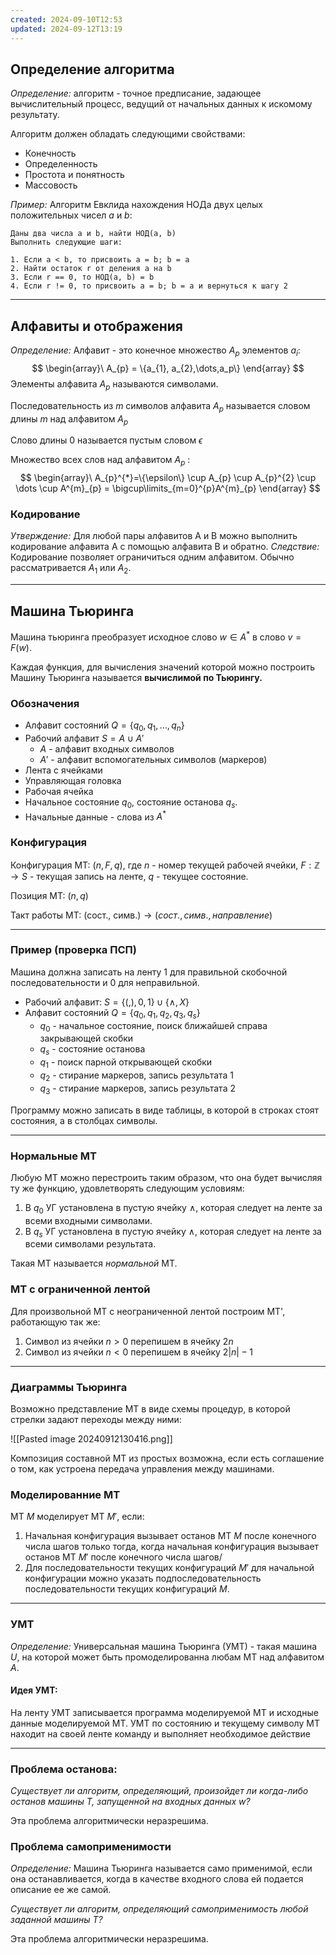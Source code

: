 ```yaml
---
created: 2024-09-10T12:53
updated: 2024-09-12T13:19
---
```

## Определение алгоритма

*Определение:* алгоритм - точное предписание, задающее вычислительный процесс, ведущий от начальных данных к искомому результату.

Алгоритм должен обладать следующими свойствами:
- Конечность
- Определенность
- Простота и понятность
- Массовость

*Пример:* Алгоритм Евклида нахождения НОДа двух целых положительных чисел $a$ и $b$:
```
Даны два числа a и b, найти НОД(а, b)
Выполнить следующие шаги:

1. Если a < b, то присвоить a = b; b = a
2. Найти остаток r от деления а на b
3. Если r == 0, то НОД(а, b) = b
4. Если r != 0, то присвоить a = b; b = a и вернуться к шагу 2
```
---
## Алфавиты и отображения

*Определение:* Алфавит - это конечное множество $A_{p}$ элементов $a_{i}$:$$
\begin{array}\
A_{p} = \{a_{1}, a_{2},\dots,a_p\}
\end{array}
$$Элементы алфавита $A_{p}$ называются символами.

Последовательность из $m$ символов алфавита $A_{p}$ называется словом длины $m$ над алфавитом $A_{p}$

Слово длины 0 называется пустым словом $\epsilon$

Множество всех слов над алфавитом $A_{p}$ :
$$
\begin{array}\
A_{p}^{*}=\{\epsilon\} \cup A_{p} \cup A_{p}^{2} \cup \dots \cup A^{m}_{p} = \bigcup\limits_{m=0}^{p}A^{m}_{p}
\end{array}
$$
### Кодирование

*Утверждение:* Для любой пары алфавитов A и B можно выполнить кодирование алфавита А с помощью алфавита В и обратно.
*Следствие:* Кодирование позволяет ограничиться одним алфавитом. Обычно рассматривается $A_{1}$ или $A_{2}$.

---
## Машина Тьюринга

Машина тьюринга преобразует исходное слово $w \in A^{*}$ в слово $v = F(w)$.

Каждая функция, для вычисления значений которой можно построить Машину Тьюринга называется **вычислимой по Тьюрингу.**

### Обозначения
- Алфавит состояний $Q = \{q_{0}, q_{1}, \dots, q_{n}\}$
- Рабочий алфавит $S = A \cup A'$
	- $A$ - алфавит входных символов
	- $A'$ - алфавит вспомогательных символов (маркеров)
- Лента с ячейками
- Управляющая головка
- Рабочая ячейка
- Начальное состояние $q_{0}$, состояние останова $q_{s}$.
- Начальные данные - слова из $A^{*}$

### Конфигурация

Конфигурация МТ: $(n, F, q)$, где $n$ - номер текущей рабочей ячейки, $F : \mathbb{Z} \to S$ - текущая запись на ленте, $q$ - текущее состояние.

Позиция МТ: $(n,q)$

Такт работы МТ: $(\text{сост., симв.}) \to (сост., симв., направление)$

---
### Пример (проверка ПСП)

Машина должна записать на ленту 1 для правильной скобочной последовательности и 0 для неправильной.
- Рабочий алфавит: $S = \{(,),0,1\} \cup \{\wedge, X\}$
- Алфавит состояний $Q = \{q_{0}, q_{1}, q_{2}, q_{3}, q_{s}\}$
	- $q_{0}$ - начальное состояние, поиск ближайшей справа закрывающей скобки
	- $q_{s}$ - состояние останова
	- $q_{1}$ - поиск парной открывающей скобки
	- $q_{2}$ - стирание маркеров, запись результата 1
	- $q_{3}$ - стирание маркеров, запись результата 2

Программу можно записать в виде таблицы, в которой в строках стоят состояния, а в столбцах символы.

---
### Нормальные МТ

Любую МТ можно перестроить таким образом, что она будет вычисляя ту же функцию, удовлетворять следующим условиям:

1. В  $q_{0}$ УГ установлена в пустую ячейку $\wedge$, которая следует на ленте за всеми входными символами.
2. В $q_{s}$ УГ установлена в пустую ячейку $\wedge$, которая следует на ленте за всеми символами результата.

Такая МТ называется *нормальной* МТ.

### МТ с ограниченной лентой

Для произвольной МТ с неограниченной лентой построим МТ', работающую так же:
1. Символ из ячейки $n>0$ перепишем в ячейку $2n$
2. Символ из ячейки $n<0$ перепишем в ячейку $2|n|-1$

---
### Диаграммы Тьюринга

Возможно представление МТ в виде схемы процедур, в которой стрелки задают переходы между ними:

![[Pasted image 20240912130416.png]]

Композиция составной МТ из простых возможна, если есть соглашение о том, как устроена передача управления между машинами.

### Моделированние МТ

МТ $M$ моделирует МТ $M'$, если:
1. Начальная конфигурация вызывает останов МТ $M$ после конечного числа шагов только тогда, когда начальная конфигурация вызывает останов МТ $M'$ после конечного числа шагов/
2. Для последовательности текущих конфигураций $M'$ для начальной конфигурации можно указать подпоследовательность последовательности текущих конфигураций $M$.

---
### УМТ

*Определение:* Универсальная машина Тьюринга (УМТ) - такая машина $U$, на которой может быть промоделированна любам МТ над алфавитом $A$.

#### Идея УМТ:

На ленту УМТ записывается программа моделируемой МТ и исходные данные моделируемой МТ. УМТ по состоянию и текущему символу МТ находит на своей ленте команду и выполняет необходимое действие

---
### Проблема останова:

*Существует ли алгоритм, определяющий, произойдет ли когда-либо останов машины $T$, запущенной на входных данных $w$?*

Эта проблема алгоритмически неразрешима.

### Проблема самоприменимости

*Определение:* Машина Тьюринга называется само применимой, если она останавливается, когда в качестве входного слова ей подается описание ее же самой.

*Существует ли алгоритм, определяющий самоприменимость любой заданной машины $T$?*

Эта проблема алгоритмически неразрешима.
